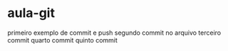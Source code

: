 # aula-git


primeiro exemplo de commit e push
segundo commit no arquivo
terceiro commit
quarto commit
quinto commit

